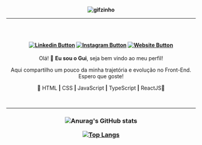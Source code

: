 <h4 align="center">

![gifzinho](https://i.imgur.com/L7qaBQn.gif)

<hr>

<br>
<br>

[![Linkedin Button](https://img.shields.io/badge/-Linkedin-blue?style=for-the-badge&logo=Linkedin&logoColor=white&link=https://www.instagram.com/guielzito/)](https://www.linkedin.com/in/guilhermedunguel/)
[![Instagram Button](https://img.shields.io/badge/-Instagram-red?style=for-the-badge&logo=Instagram&logoColor=white&link=https://www.instagram.com/guielzito/)](https://www.instagram.com/guielzito/)
[![Website Button](https://img.shields.io/badge/-MyWebsite-orange?style=for-the-badge&logo=&logoColor=white&link=https://www.instagram.com/guielzito/)](https://www.guilhermedunguel.com)
</h4>

<p align="center">Olá! 👋 <strong>Eu sou o Gui</strong>, seja bem vindo ao meu perfil!</p>

<p align="center">Aqui compartilho um pouco da minha trajetória e evolução no Front-End. Espero que goste!</p>

<p align="center">📌 HTML <strong>|</strong> CSS <strong>|</strong> JavaScript <strong>|</strong> TypeScript <strong>|</strong> ReactJS📌 </p>

<br>
<hr>

<h3 align="center">

![Anurag's GitHub stats](https://github-readme-stats.vercel.app/api?username=guilhermedunguel&show_icons=true&theme=tokyonight)

[![Top Langs](https://github-readme-stats.vercel.app/api/top-langs/?username=guilhermedunguel&layout=compact&theme=tokyonight)](https://github.com/guilhermedunguel/github-readme-stats)
